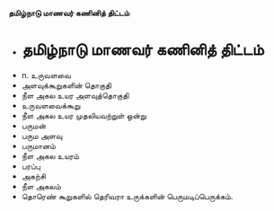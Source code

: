 **தமிழ்நாடு மாணவர் கணினித் திட்டம்**
- # தமிழ்நாடு மாணவர் கணினித் திட்டம்
- n. உருவளவை
- அளவுக்கூறுகளின் தொகுதி
- நீள அகல உயர அளவுத்தொகுதி
- உருவளவைக்கூறு
- நீள அகல உயர முதலியவற்றுள் ஒன்று
- பருமன்
- பரும அளவு
- பருமானம்
- நீள அகல உயரம்
- பரப்பு
- அகற்சி
- நீள அகலம்
- தொரெண் கூறுகளில் தெரிவரா உருக்களின் பெருமடிப்பெருக்கம்.

